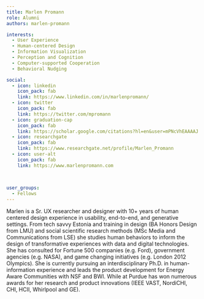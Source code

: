 ```yaml
---
title: Marlen Promann
role: Alumni
authors: marlen-promann

interests:
  - User Experience
  - Human-centered Design
  - Information Visualization
  - Perception and Cognition
  - Computer-supported Cooperation
  - Behavioral Nudging

social:
  - icon: linkedin
    icon_pack: fab
    link: https://www.linkedin.com/in/marlenpromann/
  - icon: twitter
    icon_pack: fab
    link: https://twitter.com/mpromann 
  - icon: graduation-cap
    icon_pack: fab
    link: https://scholar.google.com/citations?hl=en&user=mPNcVhEAAAAJ   
  - icon: researchgate
    icon_pack: fab
    link: https://www.researchgate.net/profile/Marlen_Promann
  - icon: user-alt
    icon_pack: fab
    link: https://www.marlenpromann.com     
    
    

user_groups:
  - Fellows
---
```


Marlen is a Sr. UX researcher and designer with 10+ years of human centered design experience in usability, end-to-end, and generative settings. From tech savvy Estonia and training in design (BA Honors Design from LMU) and social scientific research methods (MSc Media and Communications from LSE) she studies human behaviors to inform the design of transformative experiences with data and digital technologies. She has consulted for Fortune 500 companies (e.g. Ford), government agencies (e.g. NASA), and game changing initiatives (e.g. London 2012 Olympics). She is currently pursuing an interdisciplinary Ph.D. in human-information experience and leads the product development for Energy Aware Communities with NSF and BWI. While at Purdue has won numerous awards for her research and product innovations (IEEE VAST, NordiCHI, CHI, HCII, Whirlpool and GE). 
